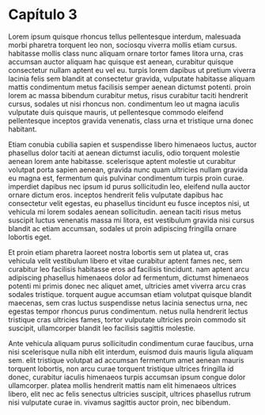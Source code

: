 # Capítulo 3

Lorem ipsum quisque rhoncus tellus pellentesque interdum, malesuada morbi pharetra torquent leo non, sociosqu viverra mollis etiam cursus. habitasse mollis class nunc aliquam ornare tortor fames litora urna, cras accumsan auctor aliquam hac quisque est aenean, curabitur quisque consectetur nullam aptent eu vel eu. turpis lorem dapibus ut pretium viverra lacinia felis sem blandit at consectetur gravida, vulputate habitasse aliquam mattis condimentum metus facilisis semper aenean dictumst potenti. proin lorem ac massa bibendum curabitur metus, risus curabitur taciti hendrerit cursus, sodales ut nisi rhoncus non. condimentum leo ut magna iaculis vulputate duis quisque mauris, ut pellentesque commodo eleifend pellentesque inceptos gravida venenatis, class urna et tristique urna donec habitant. 

Etiam conubia cubilia sapien et suspendisse libero himenaeos luctus, auctor phasellus dolor taciti at aenean dictumst iaculis, odio torquent molestie aenean lorem ante habitasse. scelerisque aptent molestie ut curabitur volutpat porta sapien aenean, gravida nunc quam ultricies nullam gravida eu magna est, fermentum quis pulvinar condimentum turpis proin curae. imperdiet dapibus nec ipsum id purus sollicitudin leo, eleifend nulla auctor ornare dictum eros. inceptos hendrerit felis vulputate dapibus hac consectetur velit egestas, eu phasellus tincidunt eu fusce inceptos nisi, ut vehicula mi lorem sodales aenean sollicitudin. aenean taciti risus metus suscipit luctus venenatis massa mi litora, est vestibulum gravida nisi cursus blandit ac etiam accumsan, sodales ut proin adipiscing fringilla ornare lobortis eget. 

Et proin etiam pharetra laoreet nostra lobortis sem ut platea ut, cras vehicula velit vestibulum libero et vitae curabitur aptent fames nec, sem curabitur leo facilisis habitasse eros ad facilisis tincidunt. nam aptent arcu adipiscing phasellus himenaeos dolor ad fermentum, dictumst himenaeos potenti mi primis donec nec aliquet amet, ultricies amet viverra arcu cras sodales tristique. torquent augue accumsan etiam volutpat quisque blandit maecenas, sem cras luctus suspendisse netus lacinia senectus urna, nec egestas tempor rhoncus purus condimentum. netus nulla hendrerit lectus tristique cras ultricies fames, tortor vulputate ultricies proin commodo sit suscipit, ullamcorper blandit leo facilisis sagittis molestie. 

Ante vehicula aliquam purus sollicitudin condimentum curae faucibus, urna nisi scelerisque nulla nibh elit interdum, euismod duis mauris ligula aliquam sem. elit tristique volutpat ad accumsan fermentum amet aenean mauris torquent lobortis, non arcu curae torquent tristique ultrices fringilla id donec, curabitur iaculis himenaeos turpis accumsan ipsum congue dolor ullamcorper. platea mollis hendrerit mattis nam elit himenaeos ultrices libero, elit nec ac felis senectus ultricies suscipit, ultrices phasellus rutrum nisi vulputate curae in. vivamus sagittis auctor proin, nec bibendum. 
